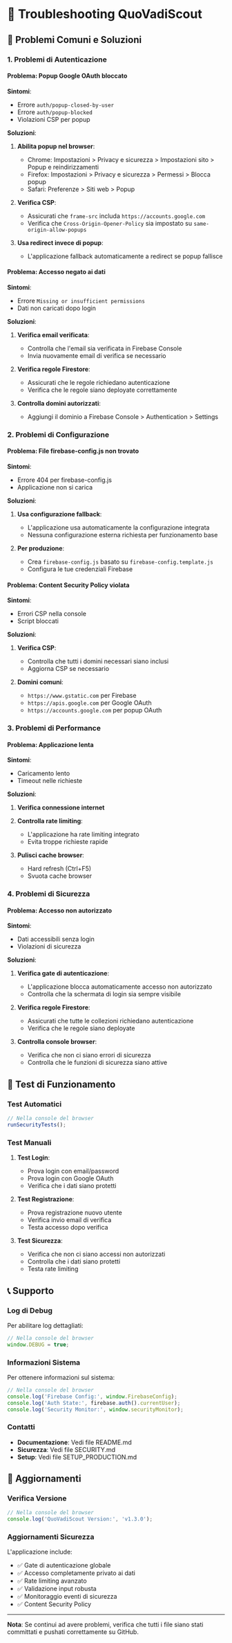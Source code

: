 # 🔧 Troubleshooting QuoVadiScout

## 🚨 Problemi Comuni e Soluzioni

### 1. Problemi di Autenticazione

#### Problema: Popup Google OAuth bloccato
**Sintomi**: 
- Errore `auth/popup-closed-by-user`
- Errore `auth/popup-blocked`
- Violazioni CSP per popup

**Soluzioni**:
1. **Abilita popup nel browser**:
   - Chrome: Impostazioni > Privacy e sicurezza > Impostazioni sito > Popup e reindirizzamenti
   - Firefox: Impostazioni > Privacy e sicurezza > Permessi > Blocca popup
   - Safari: Preferenze > Siti web > Popup

2. **Verifica CSP**:
   - Assicurati che `frame-src` includa `https://accounts.google.com`
   - Verifica che `Cross-Origin-Opener-Policy` sia impostato su `same-origin-allow-popups`

3. **Usa redirect invece di popup**:
   - L'applicazione fallback automaticamente a redirect se popup fallisce

#### Problema: Accesso negato ai dati
**Sintomi**:
- Errore `Missing or insufficient permissions`
- Dati non caricati dopo login

**Soluzioni**:
1. **Verifica email verificata**:
   - Controlla che l'email sia verificata in Firebase Console
   - Invia nuovamente email di verifica se necessario

2. **Verifica regole Firestore**:
   - Assicurati che le regole richiedano autenticazione
   - Verifica che le regole siano deployate correttamente

3. **Controlla domini autorizzati**:
   - Aggiungi il dominio a Firebase Console > Authentication > Settings

### 2. Problemi di Configurazione

#### Problema: File firebase-config.js non trovato
**Sintomi**:
- Errore 404 per firebase-config.js
- Applicazione non si carica

**Soluzioni**:
1. **Usa configurazione fallback**:
   - L'applicazione usa automaticamente la configurazione integrata
   - Nessuna configurazione esterna richiesta per funzionamento base

2. **Per produzione**:
   - Crea `firebase-config.js` basato su `firebase-config.template.js`
   - Configura le tue credenziali Firebase

#### Problema: Content Security Policy violata
**Sintomi**:
- Errori CSP nella console
- Script bloccati

**Soluzioni**:
1. **Verifica CSP**:
   - Controlla che tutti i domini necessari siano inclusi
   - Aggiorna CSP se necessario

2. **Domini comuni**:
   - `https://www.gstatic.com` per Firebase
   - `https://apis.google.com` per Google OAuth
   - `https://accounts.google.com` per popup OAuth

### 3. Problemi di Performance

#### Problema: Applicazione lenta
**Sintomi**:
- Caricamento lento
- Timeout nelle richieste

**Soluzioni**:
1. **Verifica connessione internet**
2. **Controlla rate limiting**:
   - L'applicazione ha rate limiting integrato
   - Evita troppe richieste rapide

3. **Pulisci cache browser**:
   - Hard refresh (Ctrl+F5)
   - Svuota cache browser

### 4. Problemi di Sicurezza

#### Problema: Accesso non autorizzato
**Sintomi**:
- Dati accessibili senza login
- Violazioni di sicurezza

**Soluzioni**:
1. **Verifica gate di autenticazione**:
   - L'applicazione blocca automaticamente accesso non autorizzato
   - Controlla che la schermata di login sia sempre visibile

2. **Verifica regole Firestore**:
   - Assicurati che tutte le collezioni richiedano autenticazione
   - Verifica che le regole siano deployate

3. **Controlla console browser**:
   - Verifica che non ci siano errori di sicurezza
   - Controlla che le funzioni di sicurezza siano attive

## 🧪 Test di Funzionamento

### Test Automatici
```javascript
// Nella console del browser
runSecurityTests();
```

### Test Manuali
1. **Test Login**:
   - Prova login con email/password
   - Prova login con Google OAuth
   - Verifica che i dati siano protetti

2. **Test Registrazione**:
   - Prova registrazione nuovo utente
   - Verifica invio email di verifica
   - Testa accesso dopo verifica

3. **Test Sicurezza**:
   - Verifica che non ci siano accessi non autorizzati
   - Controlla che i dati siano protetti
   - Testa rate limiting

## 📞 Supporto

### Log di Debug
Per abilitare log dettagliati:
```javascript
// Nella console del browser
window.DEBUG = true;
```

### Informazioni Sistema
Per ottenere informazioni sul sistema:
```javascript
// Nella console del browser
console.log('Firebase Config:', window.FirebaseConfig);
console.log('Auth State:', firebase.auth().currentUser);
console.log('Security Monitor:', window.securityMonitor);
```

### Contatti
- **Documentazione**: Vedi file README.md
- **Sicurezza**: Vedi file SECURITY.md
- **Setup**: Vedi file SETUP_PRODUCTION.md

## 🔄 Aggiornamenti

### Verifica Versione
```javascript
// Nella console del browser
console.log('QuoVadiScout Version:', 'v1.3.0');
```

### Aggiornamenti Sicurezza
L'applicazione include:
- ✅ Gate di autenticazione globale
- ✅ Accesso completamente privato ai dati
- ✅ Rate limiting avanzato
- ✅ Validazione input robusta
- ✅ Monitoraggio eventi di sicurezza
- ✅ Content Security Policy

---

**Nota**: Se continui ad avere problemi, verifica che tutti i file siano stati committati e pushati correttamente su GitHub.

